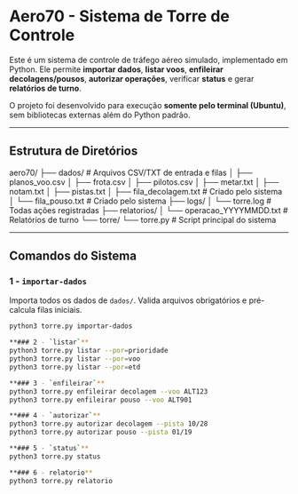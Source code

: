 # Aero70 - Sistema de Torre de Controle

Este é um sistema de controle de tráfego aéreo simulado, implementado em Python. Ele permite **importar dados**, **listar voos**, **enfileirar decolagens/pousos**, **autorizar operações**, verificar **status** e gerar **relatórios de turno**.  

O projeto foi desenvolvido para execução **somente pelo terminal (Ubuntu)**, sem bibliotecas externas além do Python padrão.

---

## Estrutura de Diretórios

aero70/
├── dados/ # Arquivos CSV/TXT de entrada e filas
│ ├── planos_voo.csv
│ ├── frota.csv
│ ├── pilotos.csv
│ ├── metar.txt
│ ├── notam.txt
│ ├── pistas.txt
│ ├── fila_decolagem.txt # Criado pelo sistema
│ └── fila_pouso.txt # Criado pelo sistema
├── logs/
│ └── torre.log # Todas ações registradas
├── relatorios/
│ └── operacao_YYYYMMDD.txt # Relatórios de turno
└── torre/
└── torre.py # Script principal do sistema


---

## Comandos do Sistema

### 1 - `importar-dados`
Importa todos os dados de `dados/`. Valida arquivos obrigatórios e pré-calcula filas iniciais.

```bash
python3 torre.py importar-dados

**### 2 - `listar`**
python3 torre.py listar --por=prioridade
python3 torre.py listar --por=voo
python3 torre.py listar --por=etd

**### 3 - `enfileirar`**
python3 torre.py enfileirar decolagem --voo ALT123
python3 torre.py enfileirar pouso --voo ALT901

**### 4 - `autorizar`**
python3 torre.py autorizar decolagem --pista 10/28
python3 torre.py autorizar pouso --pista 01/19

**### 5 - `status`**
python3 torre.py status

**### 6 - relatorio**
python3 torre.py relatorio




